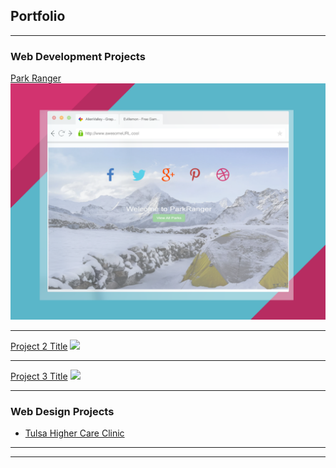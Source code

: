 ## Portfolio

---

### Web Development Projects 

[Park Ranger](https://afternoon-tundra-35542.herokuapp.com/)
<img src="images/parkranger.png?raw=true" href="https://muffinchomp.github.io/ParkRanger/" />

---
[Project 2 Title](/pdf/sample_presentation.pdf)
<img src="images/dummy_thumbnail.jpg?raw=true"/>

---
[Project 3 Title](http://example.com/)
<img src="images/dummy_thumbnail.jpg?raw=true"/>

---

### Web Design Projects

- [Tulsa Higher Care Clinic](https://www.tulsahighercareclinic.com/)


---




---

